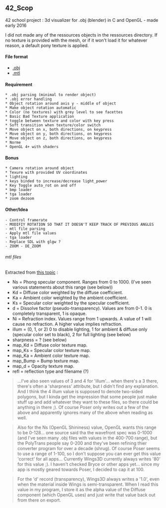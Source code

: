 ##  42_Scop
42 school project : 3d visualizer for .obj (blender) in C and OpenGL - made early 2016

I did not made any of the ressources objects in the ressources directory.
If no texture is provided with the mesh, or if it won't load it for whatever
reason, a default pony texture is applied.

#### File format
* [.obj](http://www.martinreddy.net/gfx/3d/OBJ.spec)
* [.mtl](http://www.fileformat.info/format/material/)

#### Requirement
	* .obj parsing (minimal to render object)
	* .obj error handling
	* Object rotation around axis y - middle of object
	* Make object rotation automatic		
	* Color (no textures) with grey level to see facettes
	* Basic Bad Texture application
	* toggle between texture and color with key press
	* Soft transition when texture/color switch
	* Move object on x, both directions, on keypress
	* Move object on y, both directions, on keypress
	* Move object on z, both directions, on keypress
	* Norme
	* OpenGL 4+ with shaders

#### Bonus
	* Camera rotation around object
	* Texure with provided UV coordinates
	* lighting
	* keys binded to increase/decrease light_power
	* Key Toggle auto_rot on and off
	* bmp loader
	* tga loader
	* zoom dezoom

#### Other/Idea
	- Control framerate
	- MODIFIY ROTATION SO THAT IT DOESN'T KEEP TRACK OF PREVIOUS ANGLES
	- mtl file parsing
	- Apply mtl file values
	- tga loader
	- Replace SDL with glgw ?
	- ZOOM - DE_ZOOM


###### mtl files

Extracted from [this topic](http://nendowingsmirai.yuku.com/forum/viewtopic/id/1723#.VsSZkpMrJBw) :

* Ns = Phong specular component. Ranges from 0 to 1000. (I've seen various statements about this range (see below))
* Kd = Diffuse color weighted by the diffuse coefficient.
* Ka = Ambient color weighted by the ambient coefficient.
* Ks = Specular color weighted by the specular coefficient.
* d = Dissolve factor (pseudo-transparency). Values are from 0-1. 0 is completely transparent, 1 is opaque.
* Ni = Refraction index. Values range from 1 upwards. A value of 1 will cause no refraction. A higher value implies refraction.
* illum = (0, 1, or 2) 0 to disable lighting, 1 for ambient & diffuse only (specular color set to black), 2 for full lighting (see below)
* sharpness = ? (see below)
* map_Kd = Diffuse color texture map.
* map_Ks = Specular color texture map.
* map_Ka = Ambient color texture map.
* map_Bump = Bump texture map.
* map_d = Opacity texture map.
* refl = reflection type and filename (?)

>...I've also seen values of 3 and 4 for 'illum'... when there's a 3 there, there's often a 'sharpness' attribute, but I didn't find any explanation. And I think the 4 illum value is supposed to denote two-sided polygons, but I kinda get the impression that some people just make stuff up and add whatever they want to these files, so there could be anything in there ;). Of course Poser only writes out a few of the above and apparently ignores many of the above when reading as well.

>Also for the Ns (OpenGL Shininess) value, OpenGL wants this range to be 0-128... one source said tha the wavefront spec was 0-1000 (and I've seen many .obj files with values in the 400-700 range), but the PolyTrans people say 0-200 and they've been refining thier converter program for over a decade (shrug). Of course Poser seems to use a range of 1-100, so I don't suppose you can ever get this value 'correct'
for all apps... Currently Wings3D currently always writes '80' for this value ;). I haven't checked Bryce or other apps yet... since my app is mostly geared towards Poser, I decided to cap it at 100.

>For the 'd' record (transparency), Wings3D always writes a '1.0', even when the material inside Wings is semi-transparent. When I read this value in my program, I store it as the alpha value of the Diffuse component (which OpenGL uses) and just write that value back out from there on export.
